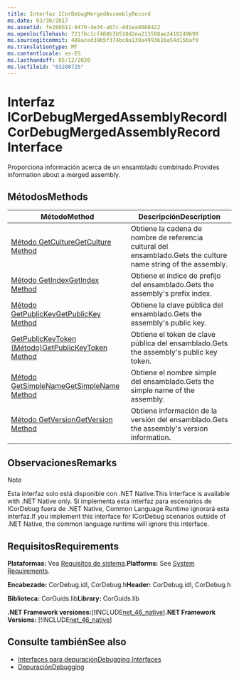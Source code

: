 ```yaml
---
title: Interfaz ICorDebugMergedAssemblyRecord
ms.date: 03/30/2017
ms.assetid: fe280b11-9479-4e34-a07c-0d1ea8088422
ms.openlocfilehash: 721f6c1cf468b3b518d2ea213588ae2410249690
ms.sourcegitcommit: 488aced39b5f374bc0a139a4993616a54d15baf0
ms.translationtype: MT
ms.contentlocale: es-ES
ms.lasthandoff: 05/12/2020
ms.locfileid: "83208725"
---
```

# <a name="icordebugmergedassemblyrecord-interface"></a><span data-ttu-id="22800-102">Interfaz ICorDebugMergedAssemblyRecord</span><span class="sxs-lookup"><span data-stu-id="22800-102">ICorDebugMergedAssemblyRecord Interface</span></span>
<span data-ttu-id="22800-103">Proporciona información acerca de un ensamblado combinado.</span><span class="sxs-lookup"><span data-stu-id="22800-103">Provides information about a merged assembly.</span></span>  
  
## <a name="methods"></a><span data-ttu-id="22800-104">Métodos</span><span class="sxs-lookup"><span data-stu-id="22800-104">Methods</span></span>  
  
|<span data-ttu-id="22800-105">Método</span><span class="sxs-lookup"><span data-stu-id="22800-105">Method</span></span>|<span data-ttu-id="22800-106">Descripción</span><span class="sxs-lookup"><span data-stu-id="22800-106">Description</span></span>|  
|------------|-----------------|  
|[<span data-ttu-id="22800-107">Método GetCulture</span><span class="sxs-lookup"><span data-stu-id="22800-107">GetCulture Method</span></span>](icordebugmergedassemblyrecord-getculture-method.md)|<span data-ttu-id="22800-108">Obtiene la cadena de nombre de referencia cultural del ensamblado.</span><span class="sxs-lookup"><span data-stu-id="22800-108">Gets the culture name string of the assembly.</span></span>|  
|[<span data-ttu-id="22800-109">Método GetIndex</span><span class="sxs-lookup"><span data-stu-id="22800-109">GetIndex Method</span></span>](icordebugmergedassemblyrecord-getindex-method.md)|<span data-ttu-id="22800-110">Obtiene el índice de prefijo del ensamblado.</span><span class="sxs-lookup"><span data-stu-id="22800-110">Gets the assembly's prefix index.</span></span>|  
|[<span data-ttu-id="22800-111">Método GetPublicKey</span><span class="sxs-lookup"><span data-stu-id="22800-111">GetPublicKey Method</span></span>](icordebugmergedassemblyrecord-getpublickey-method.md)|<span data-ttu-id="22800-112">Obtiene la clave pública del ensamblado.</span><span class="sxs-lookup"><span data-stu-id="22800-112">Gets the assembly's public key.</span></span>|  
|[<span data-ttu-id="22800-113">GetPublicKeyToken (Método)</span><span class="sxs-lookup"><span data-stu-id="22800-113">GetPublicKeyToken Method</span></span>](icordebugmergedassemblyrecord-getpublickeytoken-method.md)|<span data-ttu-id="22800-114">Obtiene el token de clave pública del ensamblado.</span><span class="sxs-lookup"><span data-stu-id="22800-114">Gets the assembly's public key token.</span></span>|  
|[<span data-ttu-id="22800-115">Método GetSimpleName</span><span class="sxs-lookup"><span data-stu-id="22800-115">GetSimpleName Method</span></span>](icordebugmergedassemblyrecord-getsimplename-method.md)|<span data-ttu-id="22800-116">Obtiene el nombre simple del ensamblado.</span><span class="sxs-lookup"><span data-stu-id="22800-116">Gets the simple name of the assembly.</span></span>|  
|[<span data-ttu-id="22800-117">Método GetVersion</span><span class="sxs-lookup"><span data-stu-id="22800-117">GetVersion Method</span></span>](icordebugmergedassemblyrecord-getversion-method.md)|<span data-ttu-id="22800-118">Obtiene información de la versión del ensamblado.</span><span class="sxs-lookup"><span data-stu-id="22800-118">Gets the assembly's version information.</span></span>|  
  
## <a name="remarks"></a><span data-ttu-id="22800-119">Observaciones</span><span class="sxs-lookup"><span data-stu-id="22800-119">Remarks</span></span>  
  
> [!NOTE]
> <span data-ttu-id="22800-120">Esta interfaz solo está disponible con .NET Native.</span><span class="sxs-lookup"><span data-stu-id="22800-120">This interface is available with .NET Native only.</span></span> <span data-ttu-id="22800-121">Si implementa esta interfaz para escenarios de ICorDebug fuera de .NET Native, Common Language Runtime ignorará esta interfaz.</span><span class="sxs-lookup"><span data-stu-id="22800-121">If you implement this interface for ICorDebug scenarios outside of .NET Native, the common language runtime will ignore this interface.</span></span>  
  
## <a name="requirements"></a><span data-ttu-id="22800-122">Requisitos</span><span class="sxs-lookup"><span data-stu-id="22800-122">Requirements</span></span>  
 <span data-ttu-id="22800-123">**Plataformas:** Vea [Requisitos de sistema](../../get-started/system-requirements.md).</span><span class="sxs-lookup"><span data-stu-id="22800-123">**Platforms:** See [System Requirements](../../get-started/system-requirements.md).</span></span>  
  
 <span data-ttu-id="22800-124">**Encabezado:** CorDebug.idl, CorDebug.h</span><span class="sxs-lookup"><span data-stu-id="22800-124">**Header:** CorDebug.idl, CorDebug.h</span></span>  
  
 <span data-ttu-id="22800-125">**Biblioteca:** CorGuids.lib</span><span class="sxs-lookup"><span data-stu-id="22800-125">**Library:** CorGuids.lib</span></span>  
  
 <span data-ttu-id="22800-126">**.NET Framework versiones:**[!INCLUDE[net_46_native](../../../../includes/net-46-native-md.md)]</span><span class="sxs-lookup"><span data-stu-id="22800-126">**.NET Framework Versions:** [!INCLUDE[net_46_native](../../../../includes/net-46-native-md.md)]</span></span>  
  
## <a name="see-also"></a><span data-ttu-id="22800-127">Consulte también</span><span class="sxs-lookup"><span data-stu-id="22800-127">See also</span></span>

- [<span data-ttu-id="22800-128">Interfaces para depuración</span><span class="sxs-lookup"><span data-stu-id="22800-128">Debugging Interfaces</span></span>](debugging-interfaces.md)
- [<span data-ttu-id="22800-129">Depuración</span><span class="sxs-lookup"><span data-stu-id="22800-129">Debugging</span></span>](index.md)
